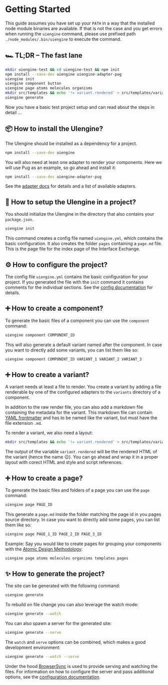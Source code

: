 # Getting Started

This guide assumes you have set up your `PATH` in a way that the installed node module binaries are available.
If that is not the case and you get errors when running the `uiengine` command, please use prefixed path `./node_modules/.bin/uiengine` to execute the command. 

## 🏎 TL;DR – The fast lane

```bash
mkdir uiengine-test && cd uiengine-test && npm init
npm install --save-dev uiengine uiengine-adapter-pug
uiengine init
uiengine component button
uiengine page atoms molecules organisms
mkdir src/templates && echo '!= variant.rendered' > src/templates/variant-preview.pug
uiengine generate
```

Now you have a basic test project setup and can read about the steps in detail … 

## 📦 How to install the UIengine?

The UIengine should be installed as a dependency for a project.

```bash
npm install --save-dev uiengine
```

You will also need at least one adapter to render your components.
Here we will use Pug as an example, so go ahead and install it:

```bash
npm install --save-dev uiengine-adapter-pug
```

See the [adapter docs](./adapters.md) for details and a list of available adapters.

## 🔰 How to setup the UIengine in a project?

You should initialize the UIengine in the directory that also contains your `package.json`.

```bash
uiengine init
```

This command creates a config file named `uiengine.yml`, which contains the basic configuration.
It also creates the folder `pages` containing a `page.md` file.
This is the page file for the index page of the Interface Exchange.

## ⚙️ How to configure the project?

The config file `uiengine.yml` contains the basic configuration for your project.
If you generated the file with the `init` command it contains comments for the individual sections.
See the [config documentation](./config.md) for details.

## ➕ How to create a component?

To generate the basic files of a component you can use the `component` command:

```bash
uiengine component COMPONENT_ID
```

This will also generate a default variant named after the component.
In case you want to directly add some variants, you can list them like so:

```bash
uiengine component COMPONENT_ID VARIANT_1 VARIANT_2 VARIANT_3
```

## ➕ How to create a variant?

A variant needs at least a file to render.
You create a variant by adding a file renderable by one of the configured adapters to the `variants` directory of a component.

In addition to the raw render file, you can also add a markdown file containing the metadata for the variant.
This markdown file can contain [YAML frontmatter](yaml.md) and has to be named like the variant, but must have the file extension `.md`.

To render a variant, we also need a layout:

```bash
mkdir src/templates && echo '!= variant.rendered' > src/templates/variant-preview.pug
```

The output of the variable `variant.rendered` will be the rendered HTML of the variant (hence the name 😉).
You can go ahead and wrap it in a proper layout with corect HTML and style and script references.

## ➕ How to create a page?

To generate the basic files and folders of a page you can use the `page` command:

```bash
uiengine page PAGE_ID
```

This generate a `page.md` inside the folder matching the page id in you pages source directory.
In case you want to directly add some pages, you can list them like so:

```bash
uiengine page PAGE_1_ID PAGE_2_ID PAGE_3_ID
```

Example: Say you would like to create pages for grouping your components with the [Atomic Design Methodology](http://atomicdesign.bradfrost.com/chapter-2/):

```bash
uiengine page atoms molecules organisms templates pages
```

## ✨ How to generate the project?

The site can be generated with the following command:

```bash
uiengine generate
```

To rebuild on file change you can also leverage the watch mode:

```bash
uiengine generate --watch
```

You can also spawn a server for the generated site:

```bash
uiengine generate --serve
```

The `watch` and `serve` options can be combined, which makes a good development environment:

```bash
uiengine generate --watch --serve
```

Under the hood [BrowserSync](https://www.browsersync.io/) is used to provide serving and watching the files.
For information on how to configure the server and pass additional options, see the [configuration documentation](./config.md#BrowserSync).
